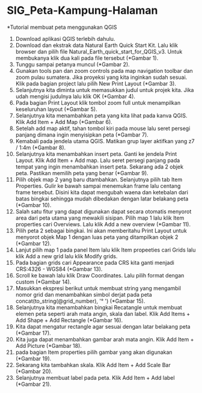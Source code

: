 # SIG_Peta-Kampung-Halaman

*Tutorial membuat peta menggunakan QGIS

1.  Download aplikasi QGIS terlebih dahulu. 
2.  Download dan ekstrak data Natural Earth Quick Start Kit. Lalu klik browser dan pilih file Natural_Earth_quick_start_for_QGIS_v3. Untuk membukanya klik dua kali pada file tersebut (*Gambar 1).
3.  Tunggu sampai petanya muncul (*Gambar 2).
4.  Gunakan tools pan dan zoom controls pada map navigation toolbar dan zoom pulau sumatera. Jika proyeksi yang kita inginkan sudah sesuai. Klik pada bagian project lalu pilih New Print Layout (*Gambar 3).
5.  Selanjutnya kita diminta untuk memasukkan judul untuk projek kita. Jika udah mengisi judulnya lalu klik OK (*Gambar 4).
6.  Pada bagian Print Layout klik tombol zoom full untuk menampilkan keseluruhan layout (*Gambar 5).
7.  Selanjutnya kita menambahkan peta yang kita lihat pada kanva QGIS. Klik Add Item + Add Map (*Gambar 6).
8.  Setelah add map aktif, tahan tombol kiri pada mouse lalu seret persegi panjang dimana ingin menyisipkan peta (*Gambar 7).
9.  Kemabali pada jendela utama QGIS. Matikan grup layer aktifkan yang z7 / 1:4m (*Gambar 8).
10. Selanjutnya kita menambahkan insert peta. Ganti ke jendela Print Layout. Klik Add Item + Add map. Lalu seret persegi panjang pada tempat yang ingin menambahkan insert peta. Sekarang ada 2 objek peta. Pastikan memilih peta yang benar (*Gambar 9).
11. Pilih objek map 2 yang baru dtambahkan. Selanjutnya pilih tab Item Properties. Gulir ke bawah sampai menemukan frame lalu centang frame tersebut. Disini kita dapat mengubah waena dan ketebalan dari batas bingkai sehingga mudah dibedakan dengan latar belakang peta (*Gambar 10).
12. Salah satu fitur yang dapat digunakan dapat secara otomatis menyorot area dari peta utama yang mewakili sisipan. Pilih map 1 lalu klik Item properties cari Overviews. Lalu klik Add a new overview (*Gambar 11).
13. Pilih peta 2 sebagai bingkai. Ini akan memberitahu Print Layout untuk menyorot objek Map 1 dengan luas peta yang ditampilkan objek 2 (*Gambar 12). 
13. Lanjut pilih map 1 pada panel Item lalu klik Item propeeties cari Grids lalu klik Add a new grid lalu klik Modify grids.
14. Pada bagian grids cari Appearance pada CRS kita ganti menjadi CRS:4326 - WGS84 (*Gambar 13).
15. Scroll ke bawah lalu klik Draw Coordinates. Lalu pilih format dengan custom (*Gambar 14).
16. Masukkan ekspresi berikut untuk membuat string yang mengambil nomor grid dan menambahkan simbol derjat pada peta concat(to_string(@grid_number), '°    ') (*Gambar 15).
17. Selanjutnya kita menambahkan bingkai Recatangle untuk membuat elemen peta seperti arah mata angin, skala dan label. Klik Add Items + Add Shape + Add Rectangle (*Gambar 16).
18. Kita dapat mengatur rectangle agar sesuai dengan latar belakang peta (*Gambar 17).
19. Kita juga dapat menambahkan gambar arah mata angin. Klik Add Item + Add Picture (*Gambar 18).
20. pada bagian Item properties pilih gambar yang akan digunakan (*Gambar 19).
21. Sekarang kita tambahkan skala. Klik Add Item + Add Scale Bar (*Gambar 20).
22. Selanjutnya membuat label pada peta. Klik Add Item + Add label (*Gambar 21).

